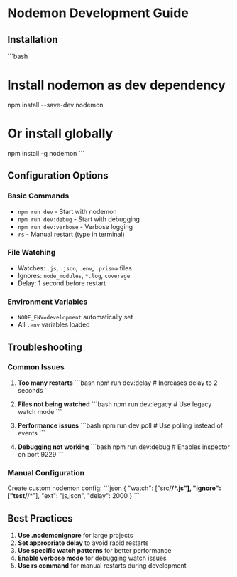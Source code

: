 # Nodemon Development Guide

## Installation

\`\`\`bash

# Install nodemon as dev dependency

npm install --save-dev nodemon

# Or install globally

npm install -g nodemon
\`\`\`

## Configuration Options

### Basic Commands

- `npm run dev` - Start with nodemon
- `npm run dev:debug` - Start with debugging
- `npm run dev:verbose` - Verbose logging
- `rs` - Manual restart (type in terminal)

### File Watching

- Watches: `.js`, `.json`, `.env`, `.prisma` files
- Ignores: `node_modules`, `*.log`, `coverage`
- Delay: 1 second before restart

### Environment Variables

- `NODE_ENV=development` automatically set
- All `.env` variables loaded

## Troubleshooting

### Common Issues

1. **Too many restarts**
   \`\`\`bash
   npm run dev:delay # Increases delay to 2 seconds
   \`\`\`

2. **Files not being watched**
   \`\`\`bash
   npm run dev:legacy # Use legacy watch mode
   \`\`\`

3. **Performance issues**
   \`\`\`bash
   npm run dev:poll # Use polling instead of events
   \`\`\`

4. **Debugging not working**
   \`\`\`bash
   npm run dev:debug # Enables inspector on port 9229
   \`\`\`

### Manual Configuration

Create custom nodemon config:
\`\`\`json
{
"watch": ["src/**/*.js"],
"ignore": ["test/**/*"],
"ext": "js,json",
"delay": 2000
}
\`\`\`

## Best Practices

1. **Use .nodemonignore** for large projects
2. **Set appropriate delay** to avoid rapid restarts
3. **Use specific watch patterns** for better performance
4. **Enable verbose mode** for debugging watch issues
5. **Use rs command** for manual restarts during development
